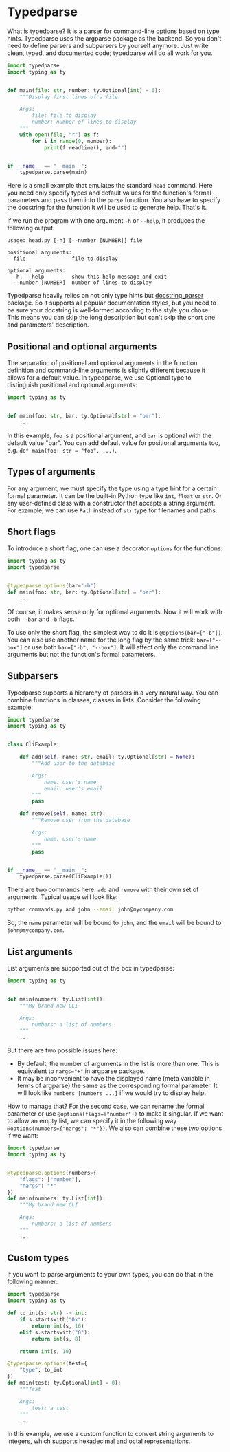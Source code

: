 # Typedparse

What is typedparse? It is a parser for command-line options based on type hints. Typedparse uses the argparse package as
the backend. So you don't need to define parsers and subparsers by yourself anymore. Just write clean, typed, and
documented code; typedparse will do all work for you.

```python
import typedparse
import typing as ty


def main(file: str, number: ty.Optional[int] = 6):
    """Display first lines of a file.

    Args:
        file: file to display
        number: number of lines to display
    """
    with open(file, "r") as f:
        for i in range(0, number):
            print(f.readline(), end="")


if __name__ == "__main__":
    typedparse.parse(main)
```

Here is a small example that emulates the standard `head` command. Here you need only specify types and default values
for the function's formal parameters and pass them into the `parse` function. You also have to specify the docstring for
the function it will be used to generate help. That's it.

If we run the program with one argument `-h` or `--help`, it produces the following output:

```
usage: head.py [-h] [--number [NUMBER]] file

positional arguments:
  file               file to display

optional arguments:
  -h, --help         show this help message and exit
  --number [NUMBER]  number of lines to display
```

Typedparse heavily relies on not only type hints but [docstring_parser](https://github.com/rr-/docstring_parser)
package. So it supports all popular documentation styles, but you need to be sure your docstring is well-formed
according to the style you chose. This means you can skip the long description but can't skip the short one and
parameters' description.

## Positional and optional arguments

The separation of positional and optional arguments in the function definition and command-line arguments is slightly
different because it allows for a default value. In typedparse, we use Optional type to distinguish positional and
optional arguments:

```python
import typing as ty


def main(foo: str, bar: ty.Optional[str] = "bar"):
    ...
```

In this example, `foo` is a positional argument, and `bar` is optional with the default value "bar". You can add default
value for positional arguments too, e.g. `def main(foo: str = "foo", ...)`.

## Types of arguments

For any argument, we must specify the type using a type hint for a certain formal parameter. It can be the built-in
Python type like `int`, `float` or `str`. Or any user-defined class with a constructor that accepts a string argument.
For example, we can use `Path` instead of `str` type for filenames and paths.

## Short flags

To introduce a short flag, one can use a decorator `options` for the functions:

```python
import typing as ty
import typedparse


@typedparse.options(bar="-b")
def main(foo: str, bar: ty.Optional[str] = "bar"):
    ...
```

Of course, it makes sense only for optional arguments. Now it will work with both
`--bar` and `-b` flags.

To use only the short flag, the simplest way to do it is `@options(bar=["-b"])`. You can also use another
name for the long flag by the same trick: `bar=["--box"]`
or use both `bar=["-b", "--box"]`. It will affect only the command line arguments but not the function's formal
parameters.

## Subparsers

Typedparse supports a hierarchy of parsers in a very natural way. You can combine functions in classes, classes in
lists. Consider the following example:

```python
import typedparse
import typing as ty


class CliExample:

    def add(self, name: str, email: ty.Optional[str] = None):
        """Add user to the database

        Args:
            name: user's name
            email: user's email
        """
        pass

    def remove(self, name: str):
        """Remove user from the database

        Args:
            name: user's name
        """
        pass


if __name__ == "__main__":
    typedparse.parse(CliExample())
```

There are two commands here:  `add` and `remove` with their own set of arguments. Typical usage will look like:

```bash
python commands.py add john --email john@mycompany.com
```

So, the `name` parameter will be bound to `john`, and the `email` will be bound to `john@mycompany.com`.

## List arguments

List arguments are supported out of the box in typedparse:

```python
import typing as ty


def main(numbers: ty.List[int]):
    """My brand new CLI

    Args:
        numbers: a list of numbers
    """
    ...
```

But there are two possible issues here:

- By default, the number of arguments in the list is more than one. This is equivalent to `nargs="+"` in argparse
  package.
- It may be inconvenient to have the displayed name
  (meta variable in terms of argparse) the same as the corresponding formal parameter. It will look
  like `numbers [numbers ...]` if we would try to display help.

How to manage that? For the second case, we can rename the formal parameter or
use `@options(flags=["number"])` to make it singular. If we want to allow an empty list, we can specify it in
the following way `@options(numbers={"nargs": "*"})`. We also can combine these two options if we want:

```python
import typedparse
import typing as ty


@typedparse.options(numbers={
    "flags": ["number"],
    "nargs": "*"
})
def main(numbers: ty.List[int]):
    """My brand new CLI

    Args:
        numbers: a list of numbers
    """
    ...
```

## Custom types

If you want to parse arguments to your own types, you can do that 
in the following manner:

```python
import typedparse
import typing as ty

def to_int(s: str) -> int:
    if s.startswith("0x"):
        return int(s, 16)
    elif s.startswith("0"):
        return int(s, 8)

    return int(s, 10)

@typedparse.options(test={
    "type": to_int
})
def main(test: ty.Optional[int] = 0):
    """Test

    Args:
        test: a test
    """
    ...
```
In this example, we use a custom function to convert string arguments to integers, 
which supports hexadecimal and octal representations.